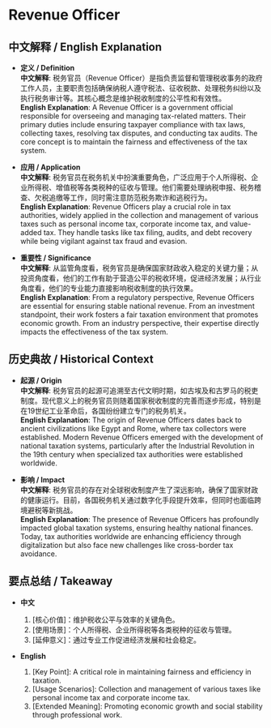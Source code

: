 # Revenue Officer

## 中文解释 / English Explanation

* **定义 / Definition**  
  **中文解释**: 税务官员（Revenue Officer）是指负责监督和管理税收事务的政府工作人员，主要职责包括确保纳税人遵守税法、征收税款、处理税务纠纷以及执行税务审计等。其核心概念是维护税收制度的公平性和有效性。  
  **English Explanation**: A Revenue Officer is a government official responsible for overseeing and managing tax-related matters. Their primary duties include ensuring taxpayer compliance with tax laws, collecting taxes, resolving tax disputes, and conducting tax audits. The core concept is to maintain the fairness and effectiveness of the tax system.

* **应用 / Application**  
  **中文解释**: 税务官员在税务机关中扮演重要角色，广泛应用于个人所得税、企业所得税、增值税等各类税种的征收与管理。他们需要处理纳税申报、税务稽查、欠税追缴等工作，同时需注意防范税务欺诈和逃税行为。  
  **English Explanation**: Revenue Officers play a crucial role in tax authorities, widely applied in the collection and management of various taxes such as personal income tax, corporate income tax, and value-added tax. They handle tasks like tax filing, audits, and debt recovery while being vigilant against tax fraud and evasion.

* **重要性 / Significance**  
  **中文解释**: 从监管角度看，税务官员是确保国家财政收入稳定的关键力量；从投资角度看，他们的工作有助于营造公平的税收环境，促进经济发展；从行业角度看，他们的专业能力直接影响税收制度的执行效果。  
  **English Explanation**: From a regulatory perspective, Revenue Officers are essential for ensuring stable national revenue. From an investment standpoint, their work fosters a fair taxation environment that promotes economic growth. From an industry perspective, their expertise directly impacts the effectiveness of the tax system.

## 历史典故 / Historical Context

* **起源 / Origin**  
  **中文解释**: 税务官员的起源可追溯至古代文明时期，如古埃及和古罗马的税吏制度。现代意义上的税务官员则随着国家税收制度的完善而逐步形成，特别是在19世纪工业革命后，各国纷纷建立专门的税务机关。  
  **English Explanation**: The origin of Revenue Officers dates back to ancient civilizations like Egypt and Rome, where tax collectors were established. Modern Revenue Officers emerged with the development of national taxation systems, particularly after the Industrial Revolution in the 19th century when specialized tax authorities were established worldwide.

* **影响 / Impact**  
  **中文解释**: 税务官员的存在对全球税收制度产生了深远影响，确保了国家财政的健康运行。目前，各国税务机关通过数字化手段提升效率，但同时也面临跨境避税等新挑战。  
  **English Explanation**: The presence of Revenue Officers has profoundly impacted global taxation systems, ensuring healthy national finances. Today, tax authorities worldwide are enhancing efficiency through digitalization but also face new challenges like cross-border tax avoidance.

## 要点总结 / Takeaway

* **中文**  
  1. [核心价值]：维护税收公平与效率的关键角色。
  2. [使用场景]：个人所得税、企业所得税等各类税种的征收与管理。
  3. [延伸意义]：通过专业工作促进经济发展和社会稳定。

* **English**  
  1. [Key Point]: A critical role in maintaining fairness and efficiency in taxation.
  2. [Usage Scenarios]: Collection and management of various taxes like personal income tax and corporate income tax.
  3. [Extended Meaning]: Promoting economic growth and social stability through professional work.